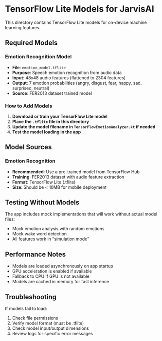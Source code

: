 # TensorFlow Lite Models for JarvisAI

This directory contains TensorFlow Lite models for on-device machine learning features.

## Required Models

### Emotion Recognition Model
- **File**: `emotion_model.tflite`
- **Purpose**: Speech emotion recognition from audio data
- **Input**: 48x48 audio features (flattened to 2304 features)
- **Output**: 7 emotion probabilities (angry, disgust, fear, happy, sad, surprised, neutral)
- **Source**: FER2013 dataset trained model

### How to Add Models

1. **Download or train your TensorFlow Lite model**
2. **Place the `.tflite` file in this directory**
3. **Update the model filename in `TensorFlowEmotionAnalyzer.kt` if needed**
4. **Test the model loading in the app**

## Model Sources

### Emotion Recognition
- **Recommended**: Use a pre-trained model from TensorFlow Hub
- **Training**: FER2013 dataset with audio feature extraction
- **Format**: TensorFlow Lite (.tflite)
- **Size**: Should be < 10MB for mobile deployment

## Testing Without Models

The app includes mock implementations that will work without actual model files:
- Mock emotion analysis with random emotions
- Mock wake word detection
- All features work in "simulation mode"

## Performance Notes

- Models are loaded asynchronously on app startup
- GPU acceleration is enabled if available
- Fallback to CPU if GPU is not available
- Models are cached in memory for fast inference

## Troubleshooting

If models fail to load:
1. Check file permissions
2. Verify model format (must be .tflite)
3. Check model input/output dimensions
4. Review logs for specific error messages
